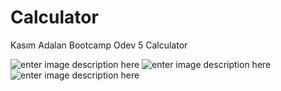 # Calculator
Kasım Adalan Bootcamp Odev 5 Calculator

![enter image description here](https://i.hizliresim.com/jugyzk3.png)
![enter image description here](https://i.hizliresim.com/t77eyvn.png)
![enter image description here](https://i.hizliresim.com/at2ixf2.png)

